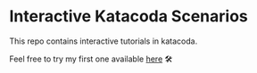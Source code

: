 # Interactive Katacoda Scenarios

This repo contains interactive tutorials in katacoda. 

Feel free to try my first one available [here](https://www.katacoda.com/jhamm) 🛠
